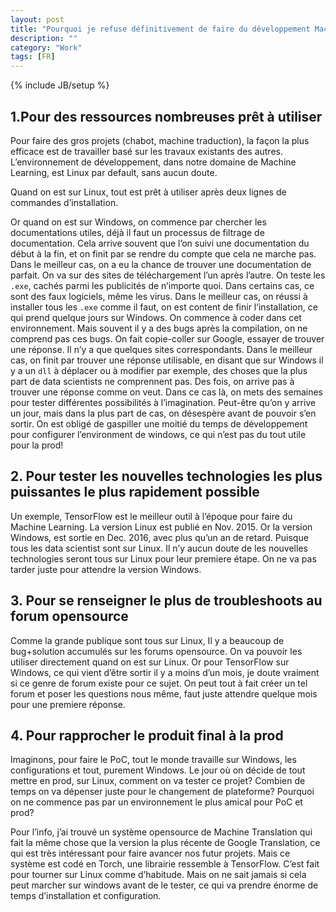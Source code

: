 ```yaml
---
layout: post
title: "Pourquoi je refuse définitivement de faire du développement Machine Learning sur windows?"
description: ""
category: "Work" 
tags: [FR]
---
```

{% include JB/setup %}


## 1.Pour des ressources nombreuses prêt à utiliser      

Pour faire des gros projets (chabot, machine traduction), la façon la plus efficace est de travailler basé sur les travaux existants des autres. L’environnement de développement, dans notre domaine de Machine Learning, est Linux par default, sans aucun doute. 

Quand on est sur Linux, tout est prêt à utiliser après deux lignes de commandes d’installation. 

Or quand on est sur Windows, on commence par chercher les documentations utiles, déjà il faut un processus de filtrage de documentation. Cela arrive souvent que l’on suivi une documentation du début à la fin, et on finit par se rendre du compte que cela ne marche pas. Dans le meilleur cas, on a eu la chance de trouver une documentation de parfait. On va sur des sites de téléchargement l’un après l’autre. On teste les `.exe`,  cachés parmi les publicités de n’importe quoi. Dans certains cas, ce sont des faux logiciels, même les virus. Dans le meilleur cas, on réussi à installer tous les `.exe` comme il faut, on est content de finir l’installation, ce qui prend quelque jours sur Windows. On commence à coder dans cet environnement. Mais souvent il y a des bugs après la compilation, on ne comprend pas ces bugs. On fait copie-coller sur Google, essayer de trouver une réponse. Il n’y a que quelques sites correspondants. Dans le meilleur cas, on finit par trouver une réponse utilisable, en disant que sur Windows il y a un `dll` à déplacer ou à modifier par exemple, des choses que la plus part de data scientists ne comprennent pas. Des fois, on arrive pas à trouver une réponse comme on veut. Dans ce cas là, on mets des semaines pour tester différentes possibilités à l’imagination. Peut-être qu’on y arrive un jour, mais dans la plus part de cas, on désespère avant de pouvoir s’en sortir.
On est obligé de gaspiller une moitié du temps de développement pour configurer l’environment de windows, ce qui n’est pas du tout utile pour la prod!

## 2. Pour tester les nouvelles technologies les plus puissantes le plus rapidement possible

Un exemple, TensorFlow est le meilleur outil à l’époque pour faire du Machine Learning. La version Linux est publié en Nov. 2015. Or la version Windows, est sortie en Dec. 2016, avec plus qu’un an de retard. Puisque tous les data scientist sont sur Linux. Il n’y aucun doute de les nouvelles technologies seront tous sur Linux pour leur premiere étape. On ne va pas tarder juste pour attendre la version Windows.

## 3. Pour se renseigner le plus de troubleshoots au forum opensource

Comme la grande publique sont tous sur Linux, Il y a beaucoup de bug+solution accumulés sur les forums opensource. On va pouvoir les utiliser directement quand on est sur Linux. Or pour TensorFlow sur Windows, ce qui vient d’être sortir il y a moins d’un mois, je doute vraiment si ce genre de forum existe pour ce sujet. On peut tout à fait créer un tel forum et poser les questions nous même, faut juste attendre quelque mois pour une premiere réponse.

## 4. Pour rapprocher le produit final à la prod 

Imaginons, pour faire le PoC, tout le monde travaille sur Windows, les configurations et tout, purement Windows. Le jour où on décide de tout mettre en prod, sur Linux, comment on va tester ce projet? Combien de temps on va dépenser juste pour le changement de plateforme? Pourquoi on ne commence pas par un environnement le plus amical pour PoC et prod? 


Pour l’info, j’ai trouvé un système opensource de Machine Translation qui fait la même chose que la version la plus récente de Google Translation, ce qui est très intéressant pour faire avancer nos futur projets. Mais ce système est codé en Torch, une librairie ressemble à TensorFlow. C’est fait pour tourner sur Linux comme d’habitude. Mais on ne sait jamais si cela peut marcher sur windows avant de le tester, ce qui va prendre énorme de temps d’installation et configuration.